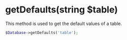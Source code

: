 # getDefaults(string $table)
This method is used to get the default values of a table.

```php
$Database->getDefaults('table');
```
